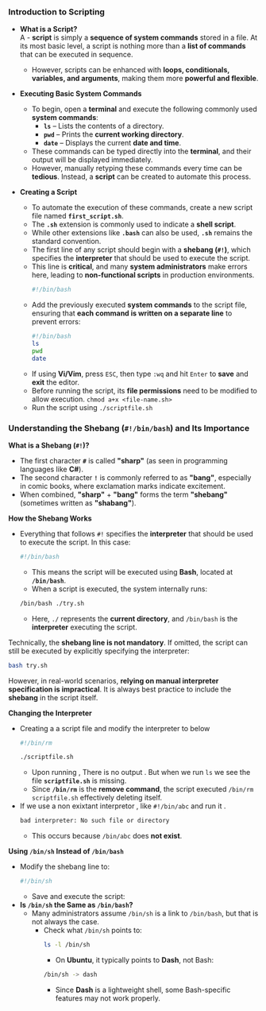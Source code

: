 ### **Introduction to Scripting**  

- **What is a Script?**  
A   -  **script** is simply a **sequence of system commands** stored in a file. At its most basic level, a script is nothing more than a **list of commands** that can be executed in sequence.  
    - However, scripts can be enhanced with **loops, conditionals, variables, and arguments**, making them more **powerful and flexible**.  
 
 - **Executing Basic System Commands**  
    - To begin, open a **terminal** and execute the following commonly used **system commands**:  
        - **`ls`** – Lists the contents of a directory.  
        - **`pwd`** – Prints the **current working directory**.  
        - **`date`** – Displays the current **date and time**.  
    - These commands can be typed directly into the **terminal**, and their output will be displayed immediately.  
    - However, manually retyping these commands every time can be **tedious**. Instead, a **script** can be created to automate this process.  

- **Creating a Script**
    - To automate the execution of these commands, create a new script file named **`first_script.sh`**.  
    - The **`.sh`** extension is commonly used to indicate a **shell script**. 
    - While other extensions like **`.bash`** can also be used, **`.sh`** remains the standard convention.  
    - The first line of any script should begin with a **shebang (`#!`)**, which specifies the **interpreter** that should be used to execute the script.  
    - This line is **critical**, and many **system administrators** make errors here, leading to **non-functional scripts** in production environments.  
        ```bash
        #!/bin/bash
        ```  
    - Add the previously executed **system commands** to the script file, ensuring that **each command is written on a separate line** to prevent errors:  
        ```bash
        #!/bin/bash
        ls
        pwd
        date
        ```  
    - If using **Vi/Vim**, press `ESC`, then type `:wq` and hit `Enter` to **save** and **exit** the editor.  
    - Before running the script, its **file permissions** need to be modified to allow execution. `chmod a+x <file-name.sh>`
    - Run the script using `./scriptfile.sh`



### **Understanding the Shebang (`#!/bin/bash`) and Its Importance**  


**What is a Shebang (`#!`)?**  
- The first character **`#`** is called **"sharp"** (as seen in programming languages like **C#**).  
- The second character **`!`** is commonly referred to as **"bang"**, especially in comic books, where exclamation marks indicate excitement.  
- When combined, **"sharp"** + **"bang"** forms the term **"shebang"** (sometimes written as **"shabang"**).  

**How the Shebang Works**  
- Everything that follows `#!` specifies the **interpreter** that should be used to execute the script. In this case:  
    ```bash
    #!/bin/bash
    ```  
    - This means the script will be executed using **Bash**, located at **`/bin/bash`**.  
    - When a script is executed, the system internally runs:  
    ```bash
    /bin/bash ./try.sh
    ```  
    - Here, `./` represents the **current directory**, and `/bin/bash` is the **interpreter** executing the script.  

Technically, the **shebang line is not mandatory**. If omitted, the script can still be executed by explicitly specifying the interpreter:  
```bash
bash try.sh
```  
However, in real-world scenarios, **relying on manual interpreter specification is impractical**. It is always best practice to include the **shebang** in the script itself.


**Changing the Interpreter**   

- Creating a a script file  and modify the interpreter to below
    ```bash
    #!/bin/rm
    ```  
    ```bash
    ./scriptfile.sh
    ```  
    - Upon running  , There is no output  . But when we run `ls` we see the  file **`scriptfile.sh`** is missing.  
    - Since **`/bin/rm`** is the **remove command**, the script executed `/bin/rm scriptfile.sh` effectively deleting itself. 
- If we use a non exixtant interpretor , like `#!/bin/abc`  and run it . 
    ```bash
    bad interpreter: No such file or directory
    ```  
    - This occurs because `/bin/abc` does **not exist**.  


**Using `/bin/sh` Instead of `/bin/bash`**  
- Modify the shebang line to:  
    ```bash
    #!/bin/sh
    ```  
    - Save and execute the script:  
- **Is `/bin/sh` the Same as `/bin/bash`?**  
    - Many administrators assume `/bin/sh` is a link to `/bin/bash`, but that is not always the case.  
        - Check what `/bin/sh` points to:  
            ```bash
            ls -l /bin/sh
            ```  
            - On **Ubuntu**, it typically points to **Dash**, not Bash:  
            ```bash
            /bin/sh -> dash
            ```  
            - Since **Dash** is a lightweight shell, some Bash-specific features may not work properly.  

